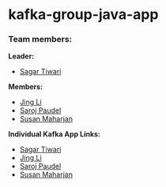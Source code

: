 # kafka-group-java-app

### Team members:
**Leader:**
   * [Sagar Tiwari](https://github.com/005sagar)
   
 **Members:**
   * [Jing Li](https://github.com/JingLi521864)
   * [Saroj Paudel](https://github.com/spsaroj)
   * [Susan Maharjan](https://github.com/susanmaharjan)

**Individual Kafka App Links:**
  * [Sagar Tiwari](https://github.com/spsaroj/kafka-encryption)
  * [Jing Li]()
  * [Saroj Paudel](https://github.com/spsaroj/kafka-encryption)
  * [Susan Maharjan]()

